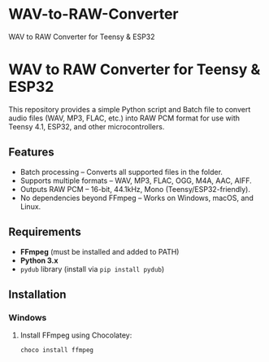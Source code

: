 # WAV-to-RAW-Converter
WAV to RAW Converter for Teensy &amp; ESP32
# WAV to RAW Converter for Teensy & ESP32

This repository provides a simple Python script and Batch file to convert audio files (WAV, MP3, FLAC, etc.) into RAW PCM format for use with Teensy 4.1, ESP32, and other microcontrollers.

## Features
- Batch processing – Converts all supported files in the folder.
- Supports multiple formats – WAV, MP3, FLAC, OGG, M4A, AAC, AIFF.
- Outputs RAW PCM – 16-bit, 44.1kHz, Mono (Teensy/ESP32-friendly).
- No dependencies beyond FFmpeg – Works on Windows, macOS, and Linux.

## Requirements
- **FFmpeg** (must be installed and added to PATH)
- **Python 3.x**
- `pydub` library (install via `pip install pydub`)

## Installation
### Windows
1. Install FFmpeg using Chocolatey:
   ```powershell
   choco install ffmpeg
